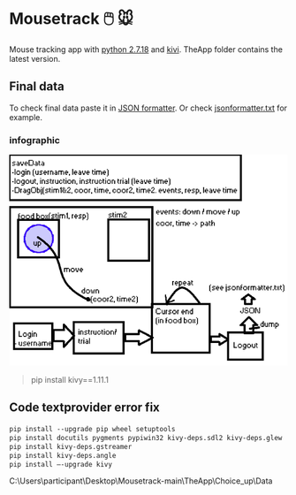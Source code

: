 # Mousetrack 🖱️ 🐭
Mouse tracking app with [python 2.7.18](https://www.python.org/downloads/release/python-2718/) and [kivi](https://kivy.org/doc/stable/gettingstarted/installation.html#install-pip). TheApp folder contains the latest version.

## Final data
To check final data paste it in [JSON formatter](https://jsonformatter.org/). Or check [jsonformatter.txt](jsonformatter.txt) for example.

### infographic
![data_info](saveData_infographic.png)


>pip install kivy==1.11.1
## Code textprovider error fix
```
pip install --upgrade pip wheel setuptools
pip install docutils pygments pypiwin32 kivy-deps.sdl2 kivy-deps.glew 
pip install kivy-deps.gstreamer 
pip install kivy-deps.angle 
pip install –-upgrade kivy
```
C:\Users\participant\Desktop\Mousetrack-main\TheApp\Choice_up\Data
